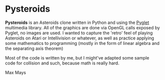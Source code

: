 Pysteroids
==========

**Pysteroids** is an Asteroids clone written in Python and using the
[Pyglet](http://www.pyglet.org "Pyglet") multimedia library.
All of the graphics are done via OpenGL calls exposed by Pyglet,
no images are used. I wanted to capture the 'retro' feel of playing
Asteroids on Atari or Intellivision or whatever, as well as practice
applying some mathematics to programming (mostly in the form of linear
algebra and the separating axis theorem)

Most of the code is written by me, but I might've adapted some sample code
for collision and such, because math is really hard.

Max Mays

